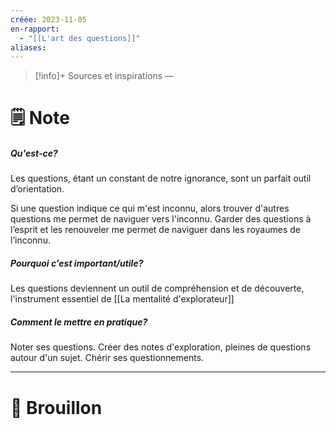 ```yaml
---
créée: 2023-11-05
en-rapport:
  - "[[L'art des questions]]"
aliases:
---
```

> [!info]+ Sources et inspirations
> —

# 🗒️ Note
##### Qu'est-ce?
Les questions, étant un constant de notre ignorance, sont un parfait outil d’orientation. 

Si une question indique ce qui m'est inconnu, alors trouver d'autres questions me permet de naviguer vers l'inconnu. 
Garder des questions à l’esprit et les renouveler me permet de naviguer dans les royaumes de l’inconnu.

##### Pourquoi c'est important/utile?
Les questions deviennent un outil de compréhension et de découverte, l'instrument essentiel de [[La mentalité d'explorateur]]

##### Comment le mettre en pratique?
Noter ses questions.
Créer des notes d'exploration, pleines de questions autour d'un sujet.
Chérir ses questionnements.

---
# 💭 Brouillon
